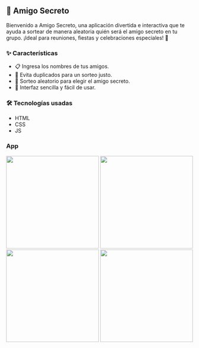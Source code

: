<h2>🎁 Amigo Secreto</h2>
<p>Bienvenido a Amigo Secreto, una aplicación divertida e interactiva que te ayuda a sortear de manera aleatoria quién será el amigo secreto en tu grupo. ¡Ideal para reuniones, fiestas y celebraciones especiales! 🎉</p>
<h3>✨ Características</h3>
<ul>
  <li>📋 Ingresa los nombres de tus amigos.</li>
  <li>🔄 Evita duplicados para un sorteo justo.</li>
  <li>🎲 Sorteo aleatorio para elegir el amigo secreto.</li>
  <li>🎈 Interfaz sencilla y fácil de usar.</li>
</ul>
<h3>🛠️ Tecnologías usadas</h3>
<ul>
  <li>HTML</li>
  <li>CSS</li>
  <li>JS</li>
</ul>
<h3>App</h3>
<img src="https://github.com/user-attachments/assets/d66b2d59-2310-4aa0-820b-01909cfbdf63" width ="250" height = "250">
<img src="https://github.com/user-attachments/assets/fadb59d6-bfc3-4d2d-a256-e4b230769ed7" width ="250" height = "250">
<img src="https://github.com/user-attachments/assets/40dc42a2-5dba-4a30-94ae-f641c0534406" width ="250" height = "250">
<img src="https://github.com/user-attachments/assets/d7889e32-0078-4bdc-9ada-8d854b10075e"  width ="250" height = "250">



